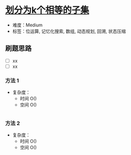 # [划分为k个相等的子集](https://leetcode-cn.com/problems/partition-to-k-equal-sum-subsets/)

- 难度：Medium
- 标签：位运算, 记忆化搜索, 数组, 动态规划, 回溯, 状态压缩

## 刷题思路

- [ ] xx
- [ ] xx

### 方法 1

- 复杂度：
    - 时间 O()
    - 空间 O()

``` js

```

### 方法 2

- 复杂度：
    - 时间 O()
    - 空间 O()

``` js

```
